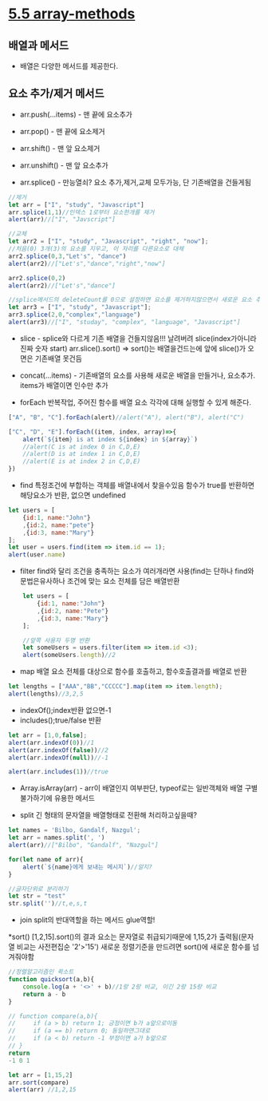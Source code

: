 # [5.5 array-methods](https://ko.javascript.info/array-methods)

## 배열과 메서드
* 배열은 다양한 메서드를 제공한다.

## 요소 추가/제거 메서드
* arr.push(...items) - 맨 끝에 요소추가
* arr.pop() - 맨 끝에 요소제거
* arr.shift() - 맨 앞 요소제거
* arr.unshift() - 맨 앞 요소추가

* arr.splice() - 만능열쇠? 요소 추가,제거,교체 모두가능, 단 기존배열을 건들게됨
```javascript
//제거
let arr = ["I", "study", "Javascript"]
arr.splice(1,1)//인덱스 1로부터 요소한개를 제거
alert(arr)//["I", "Javscript"]

//교체
let arr2 = ["I", "study", "Javascript", "right", "now"];
//처음(0) 3개(3)의 요소를 지우고, 이 자리를 다른요소로 대체
arr2.splice(0,3,"Let's", "dance")
alert(arr2)//["Let's","dance","right","now"]

arr2.splice(0,2)
alert(arr2)//["Let's","dance"]

//splice메서드의 deleteCount를 0으로 설정하면 요소를 제거하지않으면서 새로운 요소 추가가능
let arr3 = ["I", "study", "Javascript"];
arr3.splice(2,0,"complex","language")
alert(arr3)//["I", "studay", "complex", "language", "Javascript"]
```

* slice - splice와 다르게 기존 배열을 건들지않음!!!
날려버려 slice(index가아니라 진짜 숫자 start)
arr.slice().sort() => sort()는 배열을건드는에 앞에 slice()가 오면은 기존배열 못건듬


* concat(...items) - 기존배열의 요소를 사용해 새로운 배열을 만들거나, 요소추가. items가 배열이면 인수만 추가

* forEach 반복작업, 주어진 함수를 배열 요소 각각에 대해 실행할 수 있게 해준다.
```javascript
["A", "B", "C"].forEach(alert)//alert("A"), alert("B"), alert("C")

["C", "D", "E"].forEach((item, index, array)=>{
    alert(`${item} is at index ${index} in ${array}`)
    //alert(C is at index 0 in C,D,E)
    //alert(D is at index 1 in C,D,E)
    //alert(E is at index 2 in C,D,E)
})
```
* find
특정조건에 부합하는 객체를 배열내에서 찾을수있음
함수가 true를 반환하면 해당요소가 반환, 없으면 undefined
```javascript
let users = [
    {id:1, name:"John"}
    ,{id:2, name:"pete"}
    ,{id:3, name:"Mary"}
];
let user = users.find(item => item.id == 1);
alert(user.name)
```

* filter
find와 달리 조건을 충족하는 요소가 여러개라면 사용(find는 단하나
find와 문법은유사하나 조건에 맞는 요소 전체를 담은 배열반환
```javascript
    let users = [
        {id:1, name:"John"}
        ,{id:2, name:"Pete"}
        ,{id:3, name:"Mary"}
    ];

    //앞쪽 사용자 두명 반환
    let someUsers = users.filter(item => item.id <3);
    alert(someUsers.length)//2
```

* map
배열 요소 전체를 대상으로 함수를 호출하고, 함수호출결과를 배열로 반환
```javascript
let lengths = ["AAA","BB","CCCCC"].map(item => item.length);
alert(lengths)//3,2,5
```

* indexOf();index반환 없으면-1
* includes();true/false 반환
```javascript
let arr = [1,0,false];
alert(arr.indexOf(0))//1
alert(arr.indexOf(false))//2
alert(arr.indexOf(null))//-1

alert(arr.includes(1))//true
```

* Array.isArray(arr) - arr이 배열인지 여부판단, 
typeof로는 일반객체와 배열 구별불가하기에 유용한 메서드

* split
긴 형태의 문자열을 배열형태로 전환해 처리하고싶을때?
```javascript
let names = 'Bilbo, Gandalf, Nazgul';
let arr = names.split(', ')
alert(arr)//["Bilbo", "Gandalf", "Nazgul"]

for(let name of arr){
    alert(`${name}에게 보내는 메시지`)//알지?
}

//글자단위로 분리하기
let str = "test"
str.split('')//t,e,s,t
```
* join 
split의 반대역할을 하는 메서드 glue역할!

*sort()
[1,2,15].sort()의 결과 요소는 문자열로 취급되기때문에 1,15,2가 출력됨(문자열 비교는 사전편집순 '2'>'15')
새로운 정렬기준을 만드려면 sort()에 새로운 함수를 넘겨줘야함
```javascript
//정렬알고리즘인 퀵소트
function quicksort(a,b){
    console.log(a + '<>' + b)//1랑 2랑 비교, 이긴 2랑 15랑 비교 
    return a - b
}

// function compare(a,b){
//     if (a > b) return 1; 긍정이면 b가 a앞으로이동
//     if (a == b) return 0; 동일하면그대로
//     if (a < b) return -1 부정이면 a가 b앞으로
// }
return 
-1 0 1

let arr = [1,15,2]
arr.sort(compare)
alert(arr) //1,2,15
```